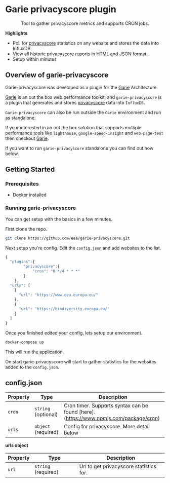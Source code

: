 # Garie privacyscore plugin

<p align="center">
  <p align="center">Tool to gather privacyscore metrics and supports CRON jobs.<p>
</p>

**Highlights**

-   Poll for [privacyscore](https://privacyscore.org/) statistics on any website and stores the data into InfluxDB
-   View all historic privacyscore reports in HTML and JSON format.
-   Setup within minutes

## Overview of garie-privacyscore

Garie-privacyscore was developed as a plugin for the [Garie](https://github.com/boyney123/garie) Architecture.

[Garie](https://github.com/boyney123/garie) is an out the box web performance toolkit, and `garie-privacyscore` is a plugin that generates and stores [privacyscore](https://privacyscore.org/) data into `InfluxDB`.

`Garie-privacyscore` can also be run outside the `Garie` environment and run as standalone.

If your interested in an out the box solution that supports multiple performance tools like `lighthouse`, `google-speed-insight` and `web-page-test` then checkout [Garie](https://github.com/boyney123/garie).

If you want to run `garie-privacyscore` standalone you can find out how below.

## Getting Started

### Prerequisites

-   Docker installed

### Running garie-privacyscore

You can get setup with the basics in a few minutes.

First clone the repo.

```sh
git clone https://github.com/eea/garie-privacyscore.git
```

Next setup you're config. Edit the `config.json` and add websites to the list.

```javascript
{
  "plugins":{
        "privacyscore":{
            "cron": "0 */4 * * *"
        }
    },
  "urls": [
    {
      "url": "https://www.eea.europa.eu/"
    },
    {
      "url": "https://biodiversity.europa.eu/"
    }
  ]
}
```

Once you finished edited your config, lets setup our environment.

```sh
docker-compose up
```

This will run the application.

On start garie-privacyscore will start to gather statistics for the websites added to the `config.json`.


## config.json

| Property | Type                | Description                                                                          |
| -------- | ------------------- | ------------------------------------------------------------------------------------ |
| `cron`   | `string` (optional) | Cron timer. Supports syntax can be found [here].(https://www.npmjs.com/package/cron) |
| `urls`   | `object` (required) | Config for privacyscore. More detail below                                           |

**urls object**

| Property                                | Type                 | Description                                               |
| --------------------------------------- | -------------------- | --------------------------------------------------------- |
| `url`                                   | `string` (required)  | Url to get privacyscore statistics for.                   |
